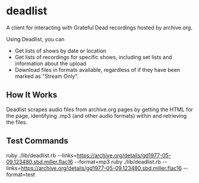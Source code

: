 # deadlist
A client for interacting with Grateful Dead recordings hosted by archive.org.

Using Deadlist, you can
* Get lists of shows by date or location
* Get lists of recordings for specific shows, including set lists and information about the upload
* Download files in formats available, regardless of if they have been marked as "Stream Only".

## How It Works
Deadlist scrapes audio files from archive.org pages by getting the HTML for the page, identifying .mp3 (and other audio formats) within and retrieving the files.


## Test Commands
ruby ./lib/deadlist.rb --links=https://archive.org/details/gd1977-05-09.123480.sbd.miller.flac16 --format=mp3
ruby ./lib/deadlist.rb --links=https://archive.org/details/gd1977-05-09.123480.sbd.miller.flac16 --format=test